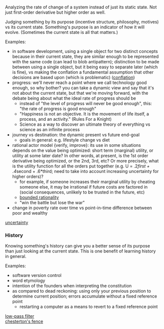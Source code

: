 Analyzing the rate of change of a system instead of just its static state.  Not just first-order derivative but higher order as well.

Judging something by its purpose (incentive structure, philosophy, motives) vs its current state.  Something's purpose is an indicator of how it will evolve.  (Sometimes the current state is all that matters.)

Examples:
- in software development, using a single object for two distinct concepts because in their current state, they are similar enough to be represented with the same code (can lead to blob antipattern); distinction to be made between using a single object, but it being easy to separate later (which is fine), vs making the conflation a fundamental assumption that other decisions are based upon (which is problematic) ([conflation](Conflation.md))
- progress: we'll never reach a point where we call technology good enough, so why bother? you can take a dynamic view and say that it's not about the current state, but that we're moving forward, with the debate being about what the ideal rate of progress should be
	- instead of "the level of progress will never be good enough", this: "the rate of progress is good enough"
	- "Happiness is not an objective.  It is the movement of life itself, a process, and an activity." (Rules For a Knight)
	- Science as a way to discover an ultimate theory of everything vs science as an infinite process
- journey vs destination: the dynamic present vs future end-goal
	- goals in general: e.g. lifestyle change vs diet
- rational actor model {verify, improve}: its use in some situations depends on the value being optimized: short term (marginal) utility, or utility at some later date?  In other words, at present, is the 1st order derivative being optimized, or the 2nd, 3rd, etc?  Or more precisely, what is the utility function for all the orders put together (e.g. U = .2*first + .4*second + .6*third; need to take into account increasing uncertainty for higher orders)?
	- for example, if someone increases their marginal utility by cheating someone else, it may be irrational if future costs are factored in (social consequences, unlikely to be trusted in the future, etc)
	- [bounded rationality](Bounded%20rationality.md)
	- "win the battle but lose the war"
- change in poverty rate over time vs point-in-time difference between poor and wealthy

[uncertainty](Uncertainty.md)


### History
Knowing something's history can give you a better sense of its purpose than just looking at the current state.  This is one benefit of learning history in general.

Examples:
- software version control
- word etymology
- intention of the founders when interpreting the constitution
- as compared to dead reckoning: using only your previous position to determine current position; errors accumulate without a fixed reference point
	- restarting a computer as a means to revert to a fixed reference point

[low-pass filter](Low-pass%20filter.md)  
[chesterton's fence](Chesterton's%20fence.md)
